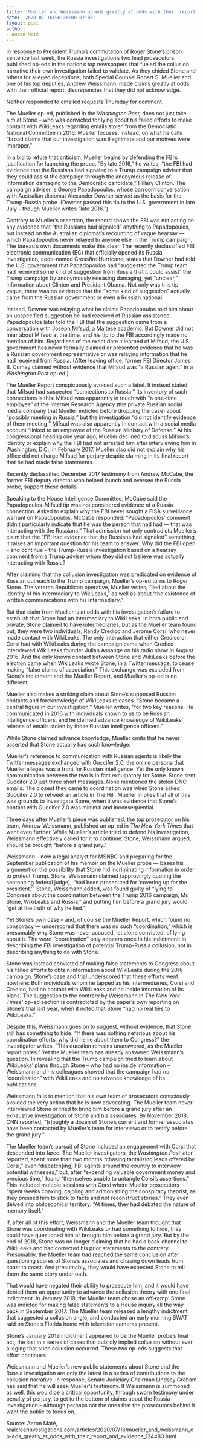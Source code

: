 ```yaml
---
title: 'Mueller and Weissmann op-eds greatly at odds with their report and evidence'
date: '2020-07-16T06:36:00-07:00'
layout: post
author:
- Aaron Maté
---
```


In response to President Trump’s commutation of Roger Stone’s prison sentence last week, the Russia investigation’s two lead prosecutors published op-eds in the nation’s top newspapers that fueled the collusion narrative their own investigation failed to validate. As they chided Stone and others for alleged deceptions, both Special Counsel Robert S. Mueller and one of his top deputies, Andrew Weissmann, made claims greatly at odds with their official report, discrepancies that they did not acknowledge.

Neither responded to emailed requests Thursday for comment.

The Mueller op-ed, published in the *Washington Post,* does not just take aim at Stone – who was convicted for lying about his failed efforts to make contact with WikiLeaks regarding emails stolen from the Democratic National Committee in 2016. Mueller focuses, instead, on what he calls “broad claims that our investigation was illegitimate and our motives were improper.”

In a bid to refute that criticism, Mueller begins by defending the FBI’s justification for launching the probe. “By late 2016,” he writes, “the FBI had evidence that the Russians had signaled to a Trump campaign adviser that they could assist the campaign through the anonymous release of information damaging to the Democratic candidate,” Hillary Clinton. The campaign adviser is George Papadopoulos, whose barroom conversation with Australian diplomat Alexander Downer served as the basis for the Trump-Russia probe. (Downer passed this tip to the U.S. government in late July – though Mueller writes “late 2016.”)

Contrary to Mueller’s assertion, the record shows the FBI was not acting on any evidence that “the Russians had signaled” anything to Papadopoulos, but instead on the Australian diplomat’s recounting of vague hearsay — which Papadopoulos never relayed to anyone else in the Trump campaign. The bureau’s own documents make this clear. The recently declassified FBI electronic communication (EC) that officially opened its Russia investigation, code-named Crossfire Hurricane, states that Downer had told the U.S. government that Papadopoulos had “suggested the Trump team had received some kind of suggestion from Russia that it could assist” the Trump campaign by anonymously releasing damaging, yet “unclear,” information about Clinton and President Obama. Not only was this tip vague, there was no evidence that the “some kind of suggestion” actually came from the Russian government or even a Russian national.

Instead, Downer was relaying what he claims Papadopoulos told him about an unspecified suggestion he had received of Russian assistance. Papadopoulos later told the FBI that the suggestion came from a conversation with Joseph Mifsud, a Maltese academic. But Downer did not hear about Mifsud at the time, and his tip to the FBI accordingly made no mention of him. Regardless of the exact date it learned of Mifsud, the U.S. government has never formally claimed or presented evidence that he was a Russian government representative or was relaying information that he had received from Russia. (After leaving office, former FBI Director James B. Comey claimed without evidence that Mifsud was “a Russian agent” in a *Washington Post* op-ed.)

The Mueller Report conspicuously avoided such a label. It instead stated that Mifsud had suspected “connections to Russia.” Its inventory of such connections is this: Mifsud was apparently in touch with “a one-time employee” of the Internet Research Agency (the private Russian social media company that Mueller indicted before dropping the case) about “possibly meeting in Russia,” but the investigation “did not identify evidence of them meeting.” Mifsud was also apparently in contact with a social media account “linked to an employee of the Russian Ministry of Defense.” At his congressional hearing one year ago, Mueller declined to discuss Mifsud’s identity or explain why the FBI had not arrested him after interviewing him in Washington, D.C., in February 2017. Mueller also did not explain why his office did not charge Mifsud for perjury despite claiming in its final report that he had made false statements.

Recently declassified December 2017 testimony from Andrew McCabe, the former FBI deputy director who helped launch and oversee the Russia probe, support these details.

Speaking to the House Intelligence Committee, McCabe said the Papadopoulos-Mifsud tip was not considered evidence of a Russia connection. Asked to explain why the FBI never sought a FISA surveillance warrant on Papadopoulos, McCabe responded: “Papadopoulos’ comment didn’t particularly indicate that he was the person that had had — that was interacting with the Russians.” That admission not only contradicts Mueller’s claim that the “FBI had evidence that the Russians had signaled” something, it raises an important question for his team to answer: Why did the FBI open – and continue – the Trump-Russia investigation based on a hearsay comment from a Trump adviser whom they did not believe was actually interacting with Russia?

After claiming that the collusion investigation was predicated on evidence of Russian outreach to the Trump campaign, Mueller’s op-ed turns to Roger Stone. The veteran Republican operative, Mueller writes, “lied about the identity of his intermediary to WikiLeaks,” as well as about “the existence of written communications with his intermediary.”

But that claim from Mueller is at odds with his investigation’s failure to establish that Stone had an intermediary to WikiLeaks. In both public and private, Stone claimed to have intermediaries, but as the Mueller team found out, they were two individuals, Randy Credico and Jerome Corsi, who never made contact with WikiLeaks. The only interaction that either Credico or Corsi had with WikiLeaks during the campaign came when Credico interviewed WikiLeaks founder Julian Assange on his radio show in August 2016. And the only known contact between Stone and WikiLeaks before the election came when WikiLeaks wrote Stone, in a Twitter message, to cease making “false claims of association.” This exchange was excluded from Stone’s indictment and the Mueller Report, and Mueller’s op-ed is no different.

Mueller also makes a striking claim about Stone’s supposed Russian contacts and foreknowledge of WikiLeaks releases. “Stone became a central figure in our investigation,” Mueller writes, “for two key reasons: He communicated in 2016 with individuals known to us to be Russian intelligence officers, and he claimed advance knowledge of WikiLeaks’ release of emails stolen by those Russian intelligence officers.”

While Stone claimed advance knowledge, Mueller omits that he never asserted that Stone actually had such knowledge.

Mueller’s reference to communication with Russian agents is likely the Twitter messages exchanged with Guccifer 2.0, the online persona that Mueller alleges was a front for Russian intelligence. Yet the only known communication between the two is in fact exculpatory for Stone. Stone sent Guccifer 2.0 just three short messages. None mentioned the stolen DNC emails. The closest they came to coordination was when Stone asked Guccifer 2.0 to retweet an article in The Hill. Mueller implies that all of this was grounds to investigate Stone, when it was evidence that Stone’s contact with Guccifer 2.0 was minimal and inconsequential.

Three days after Mueller’s piece was published, the top prosecutor on his team, Andrew Weissmann, published an op-ed in *The New York Times* that went even further. While Mueller’s article tried to defend his investigation, Weissmann effectively called for it to continue: Stone, Weissmann argued, should be brought “before a grand jury.”

Weissmann – now a legal analyst for MSNBC and preparing for the September publication of his memoir on the Mueller probe — bases his argument on the possibility that Stone hid incriminating information in order to protect Trump. Stone, Weissmann claimed (approvingly quoting the sentencing federal judge), “had been prosecuted for ‘covering up for the president.’” Stone, Weissmann added, was found guilty of “lying to Congress about the coordination between the Trump 2016 campaign, Mr. Stone, WikiLeaks and Russia,” and putting him before a grand jury would “get at the truth of why he lied.”

Yet Stone’s own case – and, of course the Mueller Report, which found no conspiracy — underscored that there was no such “coordination,” which is presumably why Stone was never accused, let alone convicted, of lying about it. The word “coordination” only appears once in his indictment: in describing the FBI investigation of potential Trump-Russia collusion, not in describing anything to do with Stone.

Stone was instead convicted of making false statements to Congress about his failed efforts to obtain information about WikiLeaks during the 2016 campaign. Stone’s case and trial underscored that these efforts went nowhere: Both individuals whom he tapped as his intermediaries, Corsi and Credico, had no contact with WikiLeaks and no inside information of its plans. The suggestion to the contrary by Weissmann in *The New York Times’* op-ed section is contradicted by the paper’s own reporting on Stone’s trial last year, when it noted that Stone “had no real ties to WikiLeaks.”

Despite this, Weissmann goes on to suggest, without evidence, that Stone still has something to hide. “If there was nothing nefarious about his coordination efforts, why did he lie about them to Congress?” the investigator writes. “This question remains unanswered, as the Mueller report notes.” Yet the Mueller team has already answered Weissmann’s question. In revealing that the Trump campaign tried to learn about WikiLeaks’ plans through Stone – who had no inside information – Weissmann and his colleagues showed that the campaign had no “coordination” with WikiLeaks and no advance knowledge of its publications.

Weissmann fails to mention that his own team of prosecutors consciously avoided the very action that he is now advocating. The Mueller team never interviewed Stone or tried to bring him before a grand jury after an exhaustive investigation of Stone and his associates. By November 2018, CNN reported, “\[r\]oughly a dozen of Stone’s current and former associates have been contacted by Mueller’s team for interviews or to testify before the grand jury.”

The Mueller team’s pursuit of Stone included an engagement with Corsi that descended into farce. The Mueller investigators, the *Washington Post* later reported, spent more than two months “chasing tantalizing leads offered by Corsi,” even “dispatch\[ing\] FBI agents around the country to interview potential witnesses,” but, after “expending valuable government money and precious time,” found “themselves unable to untangle Corsi’s assertions.” This included multiple sessions with Corsi where Mueller prosecutors “spent weeks coaxing, cajoling and admonishing the conspiracy theorist, as they pressed him to stick to facts and not reconstruct stories.” They even delved into philosophical territory: “At times, they had debated the nature of memory itself.”

If, after all of this effort, Weissmann and the Mueller team thought that Stone was coordinating with WikiLeaks or had something to hide, they could have questioned him or brought him before a grand jury. But by the end of 2018, Stone was no longer claiming that he had a back channel to WikiLeaks and had corrected his prior statements to the contrary. Presumably, the Mueller team had reached the same conclusion after questioning scores of Stone’s associates and chasing down leads from coast to coast. And presumably, they would have expected Stone to tell them the same story under oath.

That would have negated their ability to prosecute him, and it would have denied them an opportunity to advance the collusion theory with one final indictment. In January 2019, the Mueller team chose an off-ramp: Stone was indicted for making false statements to a House inquiry all the way back in September 2017. The Mueller team released a lengthy indictment that suggested a collusion angle, and conducted an early morning SWAT raid on Stone’s Florida home with television cameras present.

Stone’s January 2019 indictment appeared to be the Mueller probe’s final act, the last in a series of cases that publicly implied collusion without ever alleging that such collusion occurred. These two op-eds suggests that effort continues.

Weissmann and Mueller’s new public statements about Stone and the Russia investigation are only the latest in a series of contributions to the collusion narrative. In response, Senate Judiciary Chairman Lindsey Graham has said that he will seek Mueller’s testimony. If Weissmann is summoned as well, this would be a critical opportunity, through sworn testimony under penalty of perjury, to get to the bottom of claims about the Russia investigation – although perhaps not the ones that the prosecutors behind it want the public to focus on.

Source: Aaron Maté, realclearinvestigations.com/articles/2020/07/16/mueller\_and\_weissmann\_op-eds\_greatly\_at\_odds\_with\_their\_report\_and\_evidence\_124483.html
